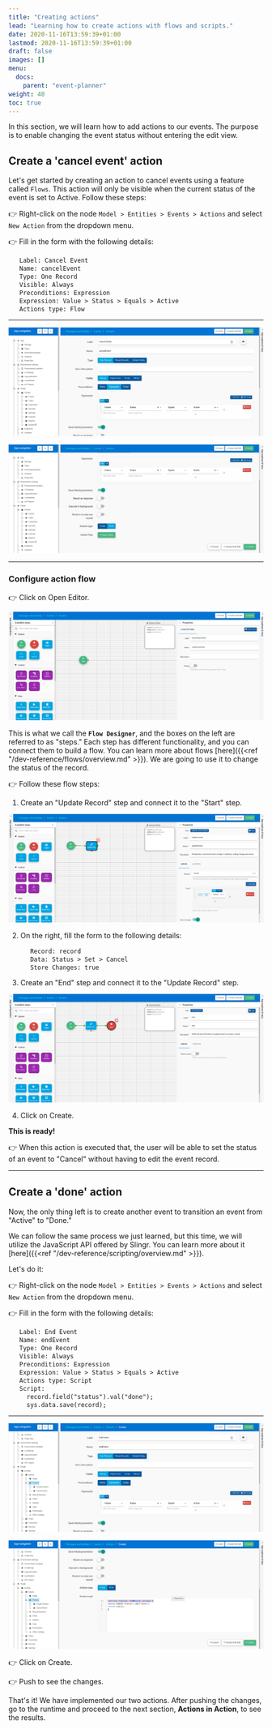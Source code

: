 ```yaml
---
title: "Creating actions"
lead: "Learning how to create actions with flows and scripts."
date: 2020-11-16T13:59:39+01:00
lastmod: 2020-11-16T13:59:39+01:00
draft: false
images: []
menu:
  docs:
    parent: "event-planner"
weight: 40
toc: true
---
```


In this section, we will learn how to add actions to our events. The purpose is to enable changing the event status without entering the edit view. 

## Create a 'cancel event' action

Let's get started by creating an action to cancel events using a feature called ``Flows``. This action will only be visible when the current status of the event is set to Active. Follow these steps:

👉 Right-click on the node `Model > Entities > Events > Actions` and select `New Action` from the dropdown menu.

👉 Fill in the form with the following details:

       Label: Cancel Event
       Name: cancelEvent
       Type: One Record
       Visible: Always
       Preconditions: Expression
       Expression: Value > Status > Equals > Active
       Actions type: Flow

---

![Alt Text](images/vendor/event-planner/creating-actions/ww_event_planner_cancel_event_action.png)

![Alt Text](images/vendor/event-planner/creating-actions/ww_event_planner_cancel_event_action_2.png)

---
### Configure action flow

👉 Click on Open Editor.

![Alt Text](images/vendor/event-planner/creating-actions/ww_event_planner_flow_editor.png)

This is what we call the **``Flow Designer``**, and the boxes on the left are referred to as "steps." Each step has different functionality, and you can connect them to build a flow. You can learn more about flows [here]({{<ref "/dev-reference/flows/overview.md" >}}). We are going to use it to change the status of the record.

👉 Follow these flow steps:

1. Create an "Update Record" step and connect it to the "Start" step.

![Alt Text](images/vendor/event-planner/creating-actions/ww_event_planner_update_record_step.png)

2. On the right, fill the form to the following details:

```   
      Record: record
      Data: Status > Set > Cancel
      Store Changes: true
```

3. Create an "End" step and connect it to the "Update Record" step. 

![Alt Text](images/vendor/event-planner/creating-actions/cc.png)

4. Click on Create.

**This is ready!**

👉 When this action is executed that, the user will be able to set the status of an event to "Cancel" without having to edit the event record.

---

## Create a 'done' action

Now, the only thing left is to create another event to transition an event from "Active" to "Done." 

We can follow the same process we just learned, but this time, we will utilize the JavaScript API offered by Slingr. You can learn more about it [here]({{<ref "/dev-reference/scripting/overview.md" >}}).

Let's do it:

👉 Right-click on the node ``Model > Entities > Events > Actions`` and select ``New Action`` from the dropdown menu.

👉 Fill in the form with the following details:

       Label: End Event
       Name: endEvent
       Type: One Record
       Visible: Always
       Preconditions: Expression
       Expression: Value > Status > Equals > Active
       Actions type: Script
       Script:
         record.field("status").val("done");
         sys.data.save(record);
         
---

![Alt Text](images/vendor/event-planner/creating-actions/ccc.png)

![Alt Text](images/vendor/event-planner/creating-actions/cccc.png)

👉 Click on Create.

👉 Push to see the changes.

That's it! We have implemented our two actions. After pushing the changes, go to the runtime and proceed to the next section, **Actions in Action**, to see the results.
